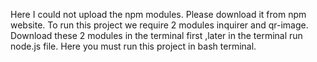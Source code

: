 Here I could not upload the npm modules.
Please download it from npm website.
To run this project we require 2 modules inquirer and qr-image.
Download these 2 modules in the terminal first ,later in the terminal run node.js file.
Here you must run this project in bash terminal.
